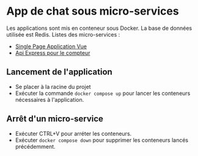 # App de chat sous micro-services

Les applications sont mis en conteneur sous Docker. La base de données utilisée est Redis.
Listes des micro-services :
- [Single Page Application Vue](https://www.github.com/wezerg/chat-app-microservice-redis/tree/main/spa 'SPA Vue')
- [Api Express pour le compteur](https://www.github.com/wezerg/chat-app-microservice-redis/tree/main/hits-counter 'Api Express Counter')

## Lancement de l'application

- Se placer à la racine du projet
- Exécuter la commande ```docker compose up``` pour lancer les conteneurs nécessaires à l'application.

## Arrêt d'un micro-service

- Exécuter CTRL+V pour arréter les conteneurs.
- Exécuter ```docker compose down``` pour supprimer les conteneurs lancés précédemment.

